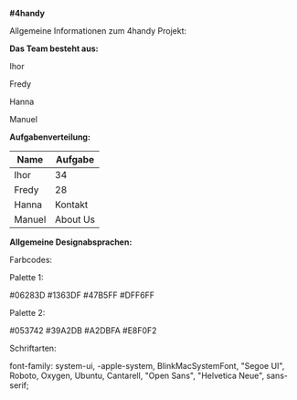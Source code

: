 **#4handy**

Allgemeine Informationen zum 4handy Projekt:

**Das Team besteht aus:**

Ihor

Fredy

Hanna

Manuel


**Aufgabenverteilung:**

| Name   | Aufgabe  |
|--------|----------|
| Ihor   | 34       |
| Fredy  | 28       |
| Hanna  | Kontakt  |
| Manuel | About Us |


**Allgemeine Designabsprachen:**

Farbcodes:

Palette 1:

#06283D
#1363DF
#47B5FF
#DFF6FF

Palette 2:

#053742
#39A2DB
#A2DBFA
#E8F0F2


Schriftarten:

font-family: system-ui, -apple-system, BlinkMacSystemFont, "Segoe UI", Roboto, Oxygen, Ubuntu, Cantarell, "Open Sans", "Helvetica Neue", sans-serif;

